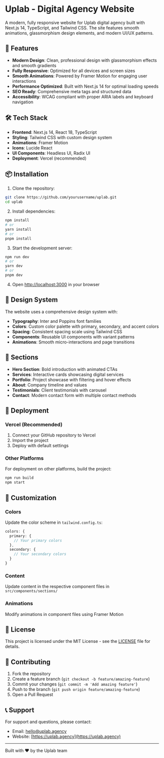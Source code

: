 # Uplab - Digital Agency Website

A modern, fully responsive website for Uplab digital agency built with Next.js 14, TypeScript, and Tailwind CSS. The site features smooth animations, glassmorphism design elements, and modern UI/UX patterns.

## 🚀 Features

- **Modern Design**: Clean, professional design with glassmorphism effects and smooth gradients
- **Fully Responsive**: Optimized for all devices and screen sizes
- **Smooth Animations**: Powered by Framer Motion for engaging user interactions
- **Performance Optimized**: Built with Next.js 14 for optimal loading speeds
- **SEO Ready**: Comprehensive meta tags and structured data
- **Accessibility**: WCAG compliant with proper ARIA labels and keyboard navigation

## 🛠 Tech Stack

- **Frontend**: Next.js 14, React 18, TypeScript
- **Styling**: Tailwind CSS with custom design system
- **Animations**: Framer Motion
- **Icons**: Lucide React
- **UI Components**: Headless UI, Radix UI
- **Deployment**: Vercel (recommended)

## 📦 Installation

1. Clone the repository:
```bash
git clone https://github.com/yourusername/uplab.git
cd uplab
```

2. Install dependencies:
```bash
npm install
# or
yarn install
# or
pnpm install
```

3. Start the development server:
```bash
npm run dev
# or
yarn dev
# or
pnpm dev
```

4. Open [http://localhost:3000](http://localhost:3000) in your browser

## 🎨 Design System

The website uses a comprehensive design system with:

- **Typography**: Inter and Poppins font families
- **Colors**: Custom color palette with primary, secondary, and accent colors
- **Spacing**: Consistent spacing scale using Tailwind CSS
- **Components**: Reusable UI components with variant patterns
- **Animations**: Smooth micro-interactions and page transitions

## 📱 Sections

- **Hero Section**: Bold introduction with animated CTAs
- **Services**: Interactive cards showcasing digital services
- **Portfolio**: Project showcase with filtering and hover effects
- **About**: Company timeline and values
- **Testimonials**: Client testimonials with carousel
- **Contact**: Modern contact form with multiple contact methods

## 🚀 Deployment

### Vercel (Recommended)

1. Connect your GitHub repository to Vercel
2. Import the project
3. Deploy with default settings

### Other Platforms

For deployment on other platforms, build the project:

```bash
npm run build
npm start
```

## 🔧 Customization

### Colors
Update the color scheme in `tailwind.config.ts`:

```typescript
colors: {
  primary: {
    // Your primary colors
  },
  secondary: {
    // Your secondary colors
  }
}
```

### Content
Update content in the respective component files in `src/components/sections/`

### Animations
Modify animations in component files using Framer Motion

## 📄 License

This project is licensed under the MIT License - see the [LICENSE](LICENSE) file for details.

## 🤝 Contributing

1. Fork the repository
2. Create a feature branch (`git checkout -b feature/amazing-feature`)
3. Commit your changes (`git commit -m 'Add amazing feature'`)
4. Push to the branch (`git push origin feature/amazing-feature`)
5. Open a Pull Request

## 📞 Support

For support and questions, please contact:
- Email: hello@uplab.agency
- Website: [https://uplab.agency](https://uplab.agency)

---

Built with ❤️ by the Uplab team
